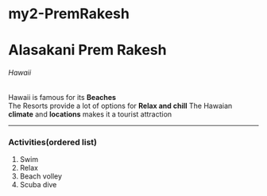# my2-PremRakesh
# Alasakani Prem Rakesh
###### Hawaii
Hawaii is famous for its **Beaches**</br>
The Resorts provide a lot of options for **Relax and chill**
The Hawaian **climate** and **locations** makes it a tourist attraction
___
### Activities(ordered list)
1. Swim
2. Relax
3. Beach volley
4. Scuba dive
